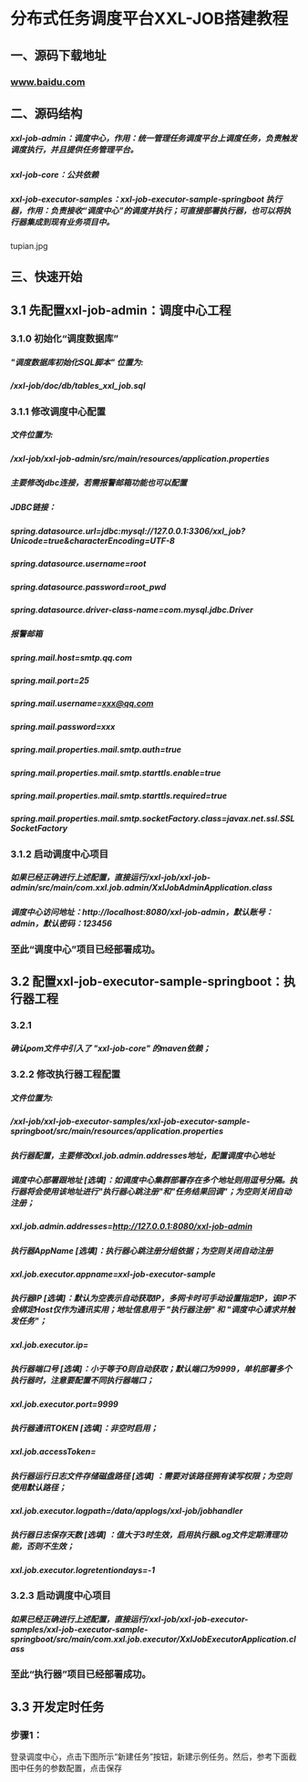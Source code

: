 # 分布式任务调度平台XXL-JOB搭建教程
## 一、源码下载地址
### www.baidu.com
## 二、源码结构
##### xxl-job-admin：调度中心，作用：统一管理任务调度平台上调度任务，负责触发调度执行，并且提供任务管理平台。
##### xxl-job-core：公共依赖
##### xxl-job-executor-samples：xxl-job-executor-sample-springboot 执行器，作用：负责接收“调度中心”的调度并执行；可直接部署执行器，也可以将执行器集成到现有业务项目中。
tupian.jpg
## 三、快速开始
## 3.1 先配置xxl-job-admin：调度中心工程

### 3.1.0 初始化“调度数据库”
##### "调度数据库初始化SQL脚本" 位置为:
##### /xxl-job/doc/db/tables_xxl_job.sql

### 3.1.1 修改调度中心配置
##### 文件位置为:
##### /xxl-job/xxl-job-admin/src/main/resources/application.properties
##### 主要修改jdbc连接，若需报警邮箱功能也可以配置
##### JDBC链接：
##### spring.datasource.url=jdbc:mysql://127.0.0.1:3306/xxl_job?Unicode=true&characterEncoding=UTF-8
##### spring.datasource.username=root
##### spring.datasource.password=root_pwd
##### spring.datasource.driver-class-name=com.mysql.jdbc.Driver
##### 报警邮箱
##### spring.mail.host=smtp.qq.com
##### spring.mail.port=25
##### spring.mail.username=xxx@qq.com
##### spring.mail.password=xxx
##### spring.mail.properties.mail.smtp.auth=true
##### spring.mail.properties.mail.smtp.starttls.enable=true
##### spring.mail.properties.mail.smtp.starttls.required=true
##### spring.mail.properties.mail.smtp.socketFactory.class=javax.net.ssl.SSLSocketFactory

### 3.1.2 启动调度中心项目
##### 如果已经正确进行上述配置，直接运行/xxl-job/xxl-job-admin/src/main/com.xxl.job.admin/XxlJobAdminApplication.class
##### 调度中心访问地址：http://localhost:8080/xxl-job-admin，默认账号：admin，默认密码：123456
### 至此“调度中心”项目已经部署成功。

## 3.2 配置xxl-job-executor-sample-springboot：执行器工程
### 3.2.1
##### 确认pom文件中引入了 "xxl-job-core" 的maven依赖；

### 3.2.2 修改执行器工程配置
##### 文件位置为:
##### /xxl-job/xxl-job-executor-samples/xxl-job-executor-sample-springboot/src/main/resources/application.properties

##### 执行器配置，主要修改xxl.job.admin.addresses地址，配置调度中心地址
##### 调度中心部署跟地址 [选填]：如调度中心集群部署存在多个地址则用逗号分隔。执行器将会使用该地址进行"执行器心跳注册"和"任务结果回调"；为空则关闭自动注册；
##### xxl.job.admin.addresses=http://127.0.0.1:8080/xxl-job-admin
##### 执行器AppName [选填]：执行器心跳注册分组依据；为空则关闭自动注册
##### xxl.job.executor.appname=xxl-job-executor-sample
##### 执行器IP [选填]：默认为空表示自动获取IP，多网卡时可手动设置指定IP，该IP不会绑定Host仅作为通讯实用；地址信息用于 "执行器注册" 和 "调度中心请求并触发任务"；
##### xxl.job.executor.ip=
##### 执行器端口号 [选填]：小于等于0则自动获取；默认端口为9999，单机部署多个执行器时，注意要配置不同执行器端口；
##### xxl.job.executor.port=9999
##### 执行器通讯TOKEN [选填]：非空时启用；
##### xxl.job.accessToken=
##### 执行器运行日志文件存储磁盘路径 [选填] ：需要对该路径拥有读写权限；为空则使用默认路径；
##### xxl.job.executor.logpath=/data/applogs/xxl-job/jobhandler
##### 执行器日志保存天数 [选填] ：值大于3时生效，启用执行器Log文件定期清理功能，否则不生效；
##### xxl.job.executor.logretentiondays=-1

### 3.2.3 启动调度中心项目
##### 如果已经正确进行上述配置，直接运行/xxl-job/xxl-job-executor-samples/xxl-job-executor-sample-springboot/src/main/com.xxl.job.executor/XxlJobExecutorApplication.class
### 至此“执行器”项目已经部署成功。

## 3.3 开发定时任务
### 步骤1：
登录调度中心，点击下图所示“新建任务”按钮，新建示例任务。然后，参考下面截图中任务的参数配置，点击保存






